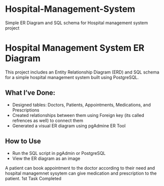 # Hospital-Management-System
Simple ER Diagram and SQL schema for Hospital management system  project
# Hospital Management System ER Diagram

This project includes an Entity Relationship Diagram (ERD) and SQL schema for a simple hospital management system built using PostgreSQL.

## What I’ve Done:
- Designed tables: Doctors, Patients, Appointments, Medications, and Prescriptions
- Created relationships between them using Foreign key (its called refrences as well) to connect them
- Generated a visual ER diagram using pgAdmine ER Tool

## How to Use
- Run the SQL script in pgAdmin or PostgreSQL
- View the ER diagram  as an image

A patient can book appointment to the doctor according to their need and hospital managemnet sysytem can give medication and prescription to the patient.
1st Task Completed
